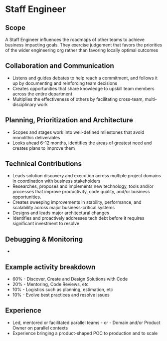 # Staff Engineer

## Scope

A Staff Engineer influences the roadmaps of other teams to achieve business impacting goals. They exercise judgement that favors the priorities of the wider engineering org rather than favoring locally optimal outcomes

## Collaboration and Communication

- Listens and guides debates to help reach a commitment, and follows it up by documenting and reinforcing team decisions
- Creates opportunities that share knowledge to upskill team members across the entire department
- Multiplies the effectiveness of others by facilitating cross-team, multi-disciplinary work

## Planning, Prioritization and Architecture

- Scopes and stages work into well-defined milestones that avoid monolithic deliverables
- Looks ahead 6-12 months, identifies the areas of greatest need and creates plans to improve them

## Technical Contributions

- Leads solution discovery and execution across multiple project domains in coordination with business stakeholders
- Researches, proposes and implements new technology, tools and/or processes that improve productivity, code quality, and/or business opportunities.
- Creates sweeping improvements in stability, performance, and scalability across major business-critical systems
- Designs and leads major architectural changes
- Identifies and proactively addresses tech debt before it requires significant investment to resolve

## Debugging & Monitoring

-

## Example activity breakdown

- 60% - Discover, Create and Design Solutions with Code
- 20% - Mentoring, Code Reviews, etc
- 10% - Logistics such as planning, estimation, etc
- 10% - Evolve best practices and resolve issues

## Experience

- Led, mentored or facilitated parallel teams - or - Domain and/or Product Owner on parallel contexts
- Experience bringing a product-shaped POC to production and to scale
